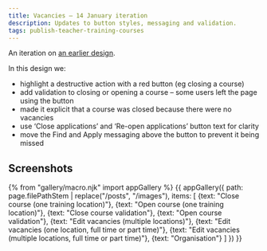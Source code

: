 ```yaml
---
title: Vacancies – 14 January iteration
description: Updates to button styles, messaging and validation.
tags: publish-teacher-training-courses
---
```

An iteration on [an earlier design](/publish-teacher-training-courses/vacancies).

In this design we:

* highlight a destructive action with a red button (eg closing a course)
* add validation to closing or opening a course – some users left the page using the button
* made it explicit that a course was closed because there were no vacancies
* use ‘Close applications’ and ‘Re-open applications’ button text for clarity
* move the Find and Apply messaging above the button to prevent it being missed

## Screenshots

{% from "gallery/macro.njk" import appGallery %}
{{ appGallery({
  path: page.filePathStem | replace("/posts", "/images"),
  items: [
    {text: "Close course (one training location)"},
    {text: "Open course (one training location)"},
    {text: "Close course validation"},
    {text: "Open course validation"},
    {text: "Edit vacancies (multiple locations)"},
    {text: "Edit vacancies (one location, full time or part time)"},
    {text: "Edit vacancies (multiple locations, full time or part time)"},
    {text: "Organisation"}
  ]
}) }}
